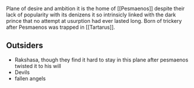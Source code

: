 Plane of desire and ambition it is the home of [[Pesmaenos]] despite their lack of popularity with its denizens it so intrinsicly linked with the dark prince that no attempt at usurption had ever lasted long. Born of trickery after Pesmaenos was trapped in [[Tartarus]]. 

## Outsiders
- Rakshasa, though they find it hard to stay in this plane after pesmaenos twisted it to his will
- Devils
- fallen angels